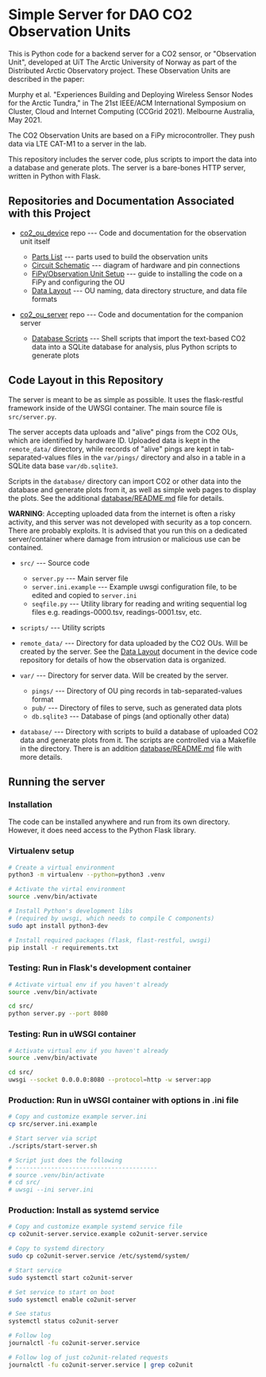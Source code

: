 Simple Server for DAO CO2 Observation Units
==================================================

This is Python code for a backend server for a
CO2 sensor, or "Observation Unit",
developed at UiT The Arctic University of Norway
as part of the Distributed Arctic Observatory project.
These Observation Units are described in the paper:

Murphy et al.
"Experiences Building and Deploying
 Wireless Sensor Nodes for the Arctic Tundra,"
in The 21st IEEE/ACM International Symposium on
   Cluster, Cloud and Internet Computing (CCGrid 2021).
Melbourne Australia, May 2021.

The CO2 Observation Units are based on a FiPy microcontroller.
They push data via LTE CAT-M1 to a server in the lab.

This repository includes the server code,
plus scripts to import the data into a database and generate plots.
The server is a bare-bones HTTP server, written in Python with Flask.

Repositories and Documentation Associated with this Project
------------------------------------------------------------

- [co2_ou_device](https://github.com/arcticobservatory/co2_ou_device) repo
    --- Code and documentation for the observation unit itself

    - [Parts List](https://github.com/arcticobservatory/co2_ou_device/blob/master/doc/co2-unit-parts-list.md)
        --- parts used to build the observation units
    - [Circuit Schematic](https://github.com/arcticobservatory/co2_ou_device/blob/master/doc/co2-unit-schematic-v1.pdf)
        --- diagram of hardware and pin connections
    - [FiPy/Observation Unit Setup](https://github.com/arcticobservatory/co2_ou_device/blob/master/doc/co2-unit-fipy-setup.md)
        --- guide to installing the code on a FiPy and configuring the OU
    - [Data Layout](https://github.com/arcticobservatory/co2_ou_device/blob/master/doc/co2-unit-data-layout.md)
        --- OU naming, data directory structure, and data file formats

- [co2_ou_server](https://github.com/arcticobservatory/co2_ou_server) repo
    --- Code and documentation for the companion server

    - [Database Scripts](https://github.com/arcticobservatory/co2_ou_server/tree/master/database)
        --- Shell scripts that import the text-based CO2 data into a
            SQLite database for analysis, plus Python scripts to generate plots

Code Layout in this Repository
--------------------------------------------------

The server is meant to be as simple as possible.
It uses the flask-restful framework inside of the UWSGI container.
The main source file is `src/server.py`.

The server accepts data uploads and "alive" pings from the CO2 OUs,
which are identified by hardware ID.
Uploaded data is kept in the `remote_data/` directory,
while records of "alive" pings are kept
in tab-separated-values files in the `var/pings/` directory
and also in a table in a SQLite data base `var/db.sqlite3`.

Scripts in the `database/` directory can import CO2 or other data into the
database and generate plots from it, as well as simple web pages to display
the plots. See the additional [database/README.md](database/) file for details.

**WARNING**: Accepting uploaded data from the internet
is often a risky activity,
and this server was not developed with security as a top concern.
There are probably exploits.
It is advised that you run this on a dedicated server/container
where damage from intrusion or malicious use can be contained.

- `src/` --- Source code

    - `server.py`
        --- Main server file
    - `server.ini.example`
        --- Example uwsgi configuration file,
            to be edited and copied to `server.ini`
    - `seqfile.py`
        --- Utility library for reading and writing sequential log files
            e.g. readings-0000.tsv, readings-0001.tsv, etc.

- `scripts/` --- Utility scripts

- `remote_data/`
    --- Directory for data uploaded by the CO2 OUs.
        Will be created by the server.
        See the [Data Layout](https://github.com/arcticobservatory/co2_ou_device/blob/master/doc/co2-unit-data-layout.md)
        document in the device code repository
        for details of how the observation data is organized.

- `var/`
    --- Directory for server data.
        Will be created by the server.

    - `pings/` --- Directory of OU ping records in tab-separated-values format
    - `pub/` --- Directory of files to serve, such as generated data plots
    - `db.sqlite3` --- Database of pings (and optionally other data)

- `database/`
    --- Directory with scripts to build a database of uploaded CO2 data
        and generate plots from it. The scripts are controlled via a
        Makefile in the directory.
        There is an addition [database/README.md](database/) file with more details.

Running the server
--------------------------------------------------

### Installation

The code can be installed anywhere and run from its own directory.
However, it does need access to the Python Flask library.

### Virtualenv setup

```bash
# Create a virtual environment
python3 -m virtualenv --python=python3 .venv

# Activate the virtal environment
source .venv/bin/activate

# Install Python's development libs
# (required by uwsgi, which needs to compile C components)
sudo apt install python3-dev

# Install required packages (flask, flast-restful, uwsgi)
pip install -r requirements.txt
```

### Testing: Run in Flask's development container

```bash
# Activate virtual env if you haven't already
source .venv/bin/activate

cd src/
python server.py --port 8080
```

### Testing: Run in uWSGI container

```bash
# Activate virtual env if you haven't already
source .venv/bin/activate

cd src/
uwsgi --socket 0.0.0.0:8080 --protocol=http -w server:app
```

### Production: Run in uWSGI container with options in .ini file

```bash
# Copy and customize example server.ini
cp src/server.ini.example

# Start server via script
./scripts/start-server.sh

# Script just does the following
# ----------------------------------------
# source .venv/bin/activate
# cd src/
# uwsgi --ini server.ini
```

### Production: Install as systemd service

```bash
# Copy and customize example systemd service file
cp co2unit-server.service.example co2unit-server.service

# Copy to systemd directory
sudo cp co2unit-server.service /etc/systemd/system/

# Start service
sudo systemctl start co2unit-server

# Set service to start on boot
sudo systemctl enable co2unit-server

# See status
systemctl status co2unit-server

# Follow log
journalctl -fu co2unit-server.service

# Follow log of just co2unit-related requests
journalctl -fu co2unit-server.service | grep co2unit
```
